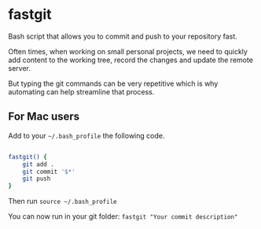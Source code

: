 # fastgit
Bash script that allows you to commit and push to your repository fast.

Often times, when working on small personal projects, we need to quickly add content to the working tree, record the changes and update the remote server.

But typing the git commands can be very repetitive which is why automating can help streamline that process.

## For Mac users

Add to your ``` ~/.bash_profile ``` the following code.


```bash

fastgit() {
	git add .
	git commit '$*'
	git push
}
```

Then run ```source ~/.bash_profile```

You can now run in your git folder: ```fastgit "Your commit description" ```
